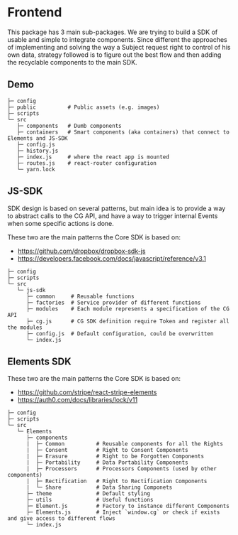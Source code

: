 # Frontend 

This package has 3 main sub-packages. We are trying to build a SDK of usable and simple to integrate components. Since different the approaches of implementing and solving the way a Subject request right to control of his own data, strategy followed is to figure out the best flow and then adding the recyclable components to the main SDK.

## Demo

```
├─ config
├─ public          # Public assets (e.g. images)
├─ scripts
└─ src
   ├─ components   # Dumb components
   ├─ containers   # Smart components (aka containers) that connect to Elements and JS-SDK
   ├─ config.js
   ├─ history.js
   ├─ index.js     # where the react app is mounted
   ├─ routes.js    # react-router configuration
   └─ yarn.lock
```

## JS-SDK

SDK design is based on several patterns, but main idea is to provide a way to abstract calls to the CG API, and have a way to trigger internal Events when some specific actions is done.

These two are the main patterns the Core SDK is based on:

- https://github.com/dropbox/dropbox-sdk-js
- https://developers.facebook.com/docs/javascript/reference/v3.1

```
├─ config
├─ scripts
└─ src
   └─ js-sdk
      ├─ common     # Reusable functions
      ├─ factories  # Service provider of different functions
      ├─ modules    # Each module represents a specification of the CG API
      ├─ cg.js      # CG SDK definition require Token and register all the modules
      ├─ config.js  # Default configuration, could be overwritten
      └─ index.js   
```


## Elements SDK

These two are the main patterns the Core SDK is based on:

- https://github.com/stripe/react-stripe-elements
- https://auth0.com/docs/libraries/lock/v11



```
├─ config
├─ scripts
└─ src
   └─ Elements
      ├─ components
      |  ├─ Common          # Reusable components for all the Rights
      |  ├─ Consent         # Right to Consent Components
      |  ├─ Erasure         # Right to be Forgotten Components
      |  ├─ Portability     # Data Portability Components
      |  ├─ Processors      # Processors Components (used by other components)
      |  ├─ Rectification   # Right to Rectification Components
      |  └─ Share           # Data Sharing Componets
      ├─ theme              # Default styling
      ├─ utils              # Useful functions
      ├─ Element.js         # Factory to instance different Components
      ├─ Elements.js        # Inject `window.cg` or check if exists and give access to different flows
      └─ index.js
```




